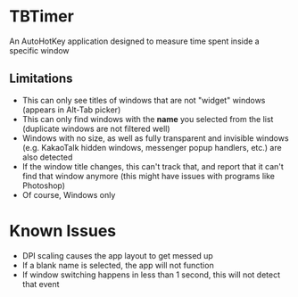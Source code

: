 # TBTimer
An AutoHotKey application designed to measure time spent inside a specific window

## Limitations
- This can only see titles of windows that are not "widget" windows (appears in Alt-Tab picker)
- This can only find windows with the **name** you selected from the list (duplicate windows are not filtered well)
- Windows with no size, as well as fully transparent and invisible windows (e.g. KakaoTalk hidden windows, messenger popup handlers, etc.) are also detected
- If the window title changes, this can't track that, and report that it can't find that window anymore (this might have issues with programs like Photoshop)
- Of course, Windows only

# Known Issues
- DPI scaling causes the app layout to get messed up
- If a blank name is selected, the app will not function
- If window switching happens in less than 1 second, this will not detect that event
